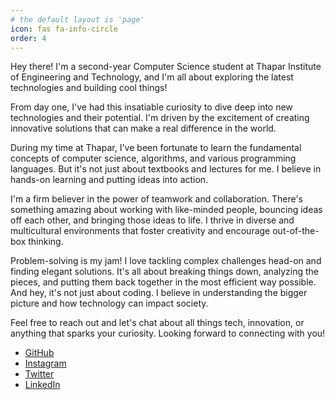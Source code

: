 ```yaml
---
# the default layout is 'page'
icon: fas fa-info-circle
order: 4
---
```


Hey there! I'm a second-year Computer Science student at Thapar Institute of Engineering and Technology, and I'm all about exploring the latest technologies and building cool things!

From day one, I've had this insatiable curiosity to dive deep into new technologies and their potential. I'm driven by the excitement of creating innovative solutions that can make a real difference in the world.

During my time at Thapar, I've been fortunate to learn the fundamental concepts of computer science, algorithms, and various programming languages. But it's not just about textbooks and lectures for me. I believe in hands-on learning and putting ideas into action.

I'm a firm believer in the power of teamwork and collaboration. There's something amazing about working with like-minded people, bouncing ideas off each other, and bringing those ideas to life. I thrive in diverse and multicultural environments that foster creativity and encourage out-of-the-box thinking.

Problem-solving is my jam! I love tackling complex challenges head-on and finding elegant solutions. It's all about breaking things down, analyzing the pieces, and putting them back together in the most efficient way possible. And hey, it's not just about coding. I believe in understanding the bigger picture and how technology can impact society.

Feel free to reach out and let's chat about all things tech, innovation, or anything that sparks your curiosity. Looking forward to connecting with you!

-   [GitHub](https://github.com/subhashhhhhh)
-   [Instagram](https://instagram.com/subhashhhhhhhhhhhhhhhhhhhhh)
-   [Twitter](https://twitter.com/subhashhhhhhhhh)
-   [LinkedIn](https://linkedin.com/in/subhashgottumukkala)
